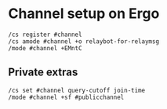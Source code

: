 # Channel setup on Ergo

```
/cs register #channel
/cs amode #channel +o relaybot-for-relaymsg
/mode #channel +EMntC
```

## Private extras

```
/cs set #channel query-cutoff join-time
/mode #channel +sf #publicchannel
```
